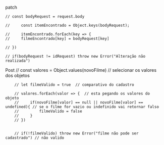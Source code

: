 patch


    // const bodyRequest = request.body

    //     const itemEncontrado = Object.keys(bodyRequest);

    //     itemEncontrado.forEach(key => {
    //     filmeEncontrado[key] = bodyRequest[key]

    // })

    // if(bodyRequest != idRequest) throw new Error("Alteração não realizada")



Post
 // const valores = Object.values(novoFilme)  // selecionar os valores dos objetos
        
        // let filmeValido = true  // comparativo do cadastro
        
        // valores.forEach(valor => {  // esta pegando os valores do objeto
        //     if(novoFilme[valor] == null || novoFilme[valor] == undefined){ // se o filme for vazio ou indefinido vai retornar falso
        //         filmeValido = false 
        //     }
        // })
        
    
        // if(!filmeValido) throw new Error("filme não pode ser cadastrado") // não valido